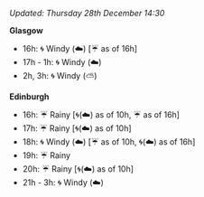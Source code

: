*Updated: Thursday 28th December 14:30*

**Glasgow**

* 16h: :cyclone: Windy (:cloud:) [:umbrella: as of 16h]
* 17h - 1h: :cyclone: Windy (:cloud:)
* 2h, 3h: :cyclone: Windy (:partly_sunny:)

**Edinburgh**

* 16h: :umbrella: Rainy [:cyclone:(:cloud:) as of 10h, :umbrella: as of 16h]
* 17h: :umbrella: Rainy [:cyclone:(:cloud:) as of 10h]
* 18h: :cyclone: Windy (:cloud:) [:umbrella: as of 10h, :cyclone:(:cloud:) as of 16h]
* 19h: :umbrella: Rainy
* 20h: :umbrella: Rainy [:cyclone:(:cloud:) as of 10h]
* 21h - 3h: :cyclone: Windy (:cloud:)
